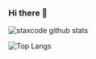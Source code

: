 ### Hi there 👋

![staxcode github stats](https://github-readme-stats.vercel.app/api?username=staxCode&show_icons=true&hide_border=true&theme=merko)

![Top Langs](https://github-readme-stats.vercel.app/api/top-langs/?username=staxCode&layout=compact&theme=merko&hide_border=true)
